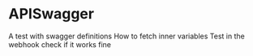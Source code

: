 # APISwagger

A test with swagger definitions 
How to fetch inner variables
Test in the webhook check if it works fine

